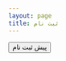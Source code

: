 ```yaml
---
layout: page
title: ثبت نام
---
```



<a href="https://survey.porsline.ir/s/C5XiVYq"><button class="btn" style="font-family: Vazirmatn;"><i class="fa fa-external-link"></i>پیش ثبت نام</button></a>